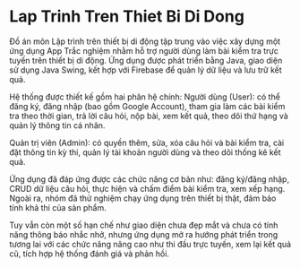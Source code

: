 # Lap Trinh Tren Thiet Bi Di Dong
Đồ án môn Lập trình trên thiết bị di động tập trung vào việc xây dựng một ứng dụng App Trắc nghiệm nhằm hỗ trợ người dùng làm bài kiểm tra trực tuyến trên thiết bị di động. Ứng dụng được phát triển bằng Java, giao diện sử dụng Java Swing, kết hợp với Firebase để quản lý dữ liệu và lưu trữ kết quả.

Hệ thống được thiết kế gồm hai phân hệ chính:
Người dùng (User): có thể đăng ký, đăng nhập (bao gồm Google Account), tham gia làm các bài kiểm tra theo thời gian, trả lời câu hỏi, nộp bài, xem kết quả, theo dõi thứ hạng và quản lý thông tin cá nhân.

Quản trị viên (Admin): có quyền thêm, sửa, xóa câu hỏi và bài kiểm tra, cài đặt thông tin kỳ thi, quản lý tài khoản người dùng và theo dõi thống kê kết quả.

Ứng dụng đã đáp ứng được các chức năng cơ bản như: đăng ký/đăng nhập, CRUD dữ liệu câu hỏi, thực hiện và chấm điểm bài kiểm tra, xem xếp hạng. Ngoài ra, nhóm đã thử nghiệm chạy ứng dụng trên thiết bị thật, đảm bảo tính khả thi của sản phẩm.

Tuy vẫn còn một số hạn chế như giao diện chưa đẹp mắt và chưa có tính năng thông báo nhắc nhở, nhưng ứng dụng mở ra hướng phát triển trong tương lai với các chức năng nâng cao như thi đấu trực tuyến, xem lại kết quả cũ, tích hợp hệ thống đánh giá và phản hồi.
